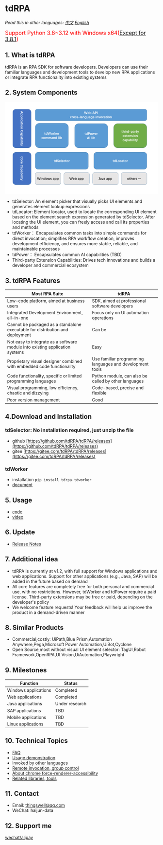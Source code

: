 # tdRPA

*Read this in other languages: [中文](./README_cn.md) [English](./README.md)*

<span style="color:red;font-size:18px">Support Python 3.8~3.12 with Windows x64([Except for 3.8.1](https://github.com/yinkaisheng/Python-UIAutomation-for-Windows))</span>

## 1. What is tdRPA
tdRPA is an RPA SDK for software developers. Developers can use their familiar languages and development tools to develop new RPA applications or integrate RPA functionality into existing systems

## 2. System Components
![tdRPA_architecture](./market/tdRPA_architecture.png)
- tdSelector: An element picker that visually picks UI elements and generates element lookup expressions
- tdLocator: Element locator, used to locate the corresponding UI element based on the element search expression generated by tdSelector. After locating the UI element, you can freely access and call its properties and methods
- tdWorker： Encapsulates common tasks into simple commands for direct invocation; simplifies RPA workflow creation, improves development efficiency, and ensures more stable, reliable, and maintainable processes
- tdPower： Encapsulates common AI capabilities (TBD)
- Third-party Extension Capabilities: Drives tech innovations and builds a developer and commercial ecosystem

## 3. tdRPA Features
|**Most RPA Suite**   |  **tdRPA** |
| ------------ | ------------ |
|Low-code platform, aimed at business users|SDK, aimed at professional software developers|
|Integrated Development Environment, all-in-one|Focus only on UI automation operations|
|Cannot be packaged as a standalone executable for distribution and deployment|Can be|
|Not easy to integrate as a software module into existing application systems|Easy|
|Proprietary visual designer combined with embedded code functionality|Use familiar programming languages and development tools|
|Code functionality, specific or limited programming languages|Python module, can also be called by other languages|
|Visual programming, low efficiency, chaotic and dizzying|Code-based, precise and flexible|
|Poor version management|Good|

## 4.Download and Installation
### tdSelector: No installation required, just unzip the file
- github [https://github.com/tdRPA/tdRPA/releases](https://github.com/tdRPA/tdRPA/releases)
- gitee [https://gitee.com/tdRPA/tdRPA/releases](https://gitee.com/tdRPA/tdRPA/releases)
### tdWorker
- installation `pip install tdrpa.tdworker`
- [document](https://gitee.com/tdworker/command/wikis/pages)

## 5. Usage
- [code](./demo)
- [video](https://space.bilibili.com/27639838/lists/2460456)

## 6. Update
- [Release Notes](./release)

## 7. Additional idea
- tdRPA is currently at v1.2, with full support for Windows applications and web applications. Support for other applications (e.g., Java, SAP) will be added in the future based on demand
- All core features are completely free for both personal and commercial use, with no restrictions. However, tdWorker and tdPower require a paid license. Third-party extensions may be free or paid, depending on the developer's policy
- We welcome feature requests! Your feedback will help us improve the product in a demand-driven manner

## 8. Similar Products
- Commercial,costly: UiPath,Blue Prism,Automation Anywhere,Pega,Microsoft Power Automation,UiBot,Cyclone
- Open Source,most without visual UI element selector: TagUI,Robot Framework,OpenRPA,UI.Vision,UiAutomation,Playwright

## 9. Milestones
|**Function**   |  **Status** |
| ------------ | ------------ |
|Windows applications| Completed |
|Web applications| Completed |
|Java applications| Under research |
|SAP applications| TBD |
|Mobile applications| TBD |
|Linux applications| TBD |

## 10. Technical Topics
- [FAQ](./topic/faq.md)
- [Usage demonstration](./topic/demo.md)
- [Invoked by other languages](./topic/interop.md)
- [Remote invocation, group control](./topic/rpc.md)
- [About chrome force-renderer-accessibility](./topic/chrome.md)
- [Related libraries, tools](./topic/toolset.md)

## 11. Contact
- Email: thingswell@qq.com
- WeChat: haijun-data

## 12. Support me
[wechat/alipay](./topic/zan.md)